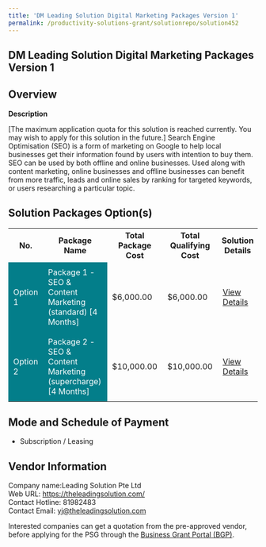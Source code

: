 ```yaml
---
title: 'DM Leading Solution Digital Marketing Packages Version 1'
permalink: /productivity-solutions-grant/solutionrepo/solution452
---
```


## DM Leading Solution Digital Marketing Packages Version 1

## Overview

**Description**

[The maximum application quota for this solution is reached currently. You may wish to apply for this solution in the future.]  Search Engine Optimisation (SEO) is a form of marketing on Google to help local businesses get their information found by users with intention to buy them. SEO can be used by both offline and online businesses. Used along with content marketing, online businesses and offline businesses can benefit from more traffic, leads and online sales by ranking for targeted keywords, or users researching a particular topic.

## Solution Packages Option(s)

<table>
<tr>
<th><b>No.</b></th>
<th><b>Package Name</b></th>
<th><b>Total Package Cost</b></th>
<th><b>Total Qualifying Cost</b></th>
<th><b>Solution Details</b></th>
</tr>
<tr>
<td style='padding: 10px; background-color: #037E8A; color: #FFFFFF;'>Option 1</td>
<td style='padding: 10px; background-color: #037E8A; color: #FFFFFF;'>Package 1 - SEO & Content Marketing (standard) [4 Months]</td>
<td style='padding: 10px;'>$6,000.00</td>
<td style='padding: 10px;'>$6,000.00</td>
<td style='padding: 10px;'><a href='/images/psg/Leadingsolution_Desensitised_Annex_3_part_1.pdf' target='_blank'>View Details</a></td>
</tr>
<tr>
<td style='padding: 10px; background-color: #037E8A; color: #FFFFFF;'>Option 2</td>
<td style='padding: 10px; background-color: #037E8A; color: #FFFFFF;'>Package 2 - SEO & Content Marketing (supercharge) [4 Months]</td>
<td style='padding: 10px;'>$10,000.00</td>
<td style='padding: 10px;'>$10,000.00</td>
<td style='padding: 10px;'><a href='/images/psg/Leadingsolution_Desensitised_Annex_3_part_2.pdf' target='_blank'>View Details</a></td>
</tr>
</table>

## Mode and Schedule of Payment

 - Subscription / Leasing

## Vendor Information

 Company name:Leading Solution Pte Ltd<br>Web URL: https://theleadingsolution.com/ <br>Contact Hotline: 81982483 <br>Contact Email: yj@theleadingsolution.com 

Interested companies can get a quotation from the pre-approved vendor, before applying for the PSG through the <a href='https://www.businessgrants.gov.sg/' target='_blank' rel='noopener'>Business Grant Portal (BGP)</a>.

<script src="/jquery/resize-tables.js"></script>
